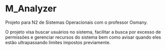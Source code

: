 # M_Analyzer

Projeto para N2 de Sistemas Operacionais com o professor Osmany.

O projeto visa buscar usuários no sistema, facilitar a busca por excesso de permissões e gerenciar recursos do sistema bem como avisar quando eles estão ultrapassando limites impostos previamente.
